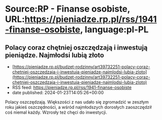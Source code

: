 # Source:RP - Finanse osobiste, URL:https://pieniadze.rp.pl/rss/1941-finanse-osobiste, language:pl-PL

## Polacy coraz chętniej oszczędzają i inwestują pieniądze. Najmłodsi lubią złoto
 - [https://pieniadze.rp.pl/budzet-rodzinny/art39732251-polacy-coraz-chetniej-oszczedzaja-i-inwestuja-pieniadze-najmlodsi-lubia-zloto](https://pieniadze.rp.pl/budzet-rodzinny/art39732251-polacy-coraz-chetniej-oszczedzaja-i-inwestuja-pieniadze-najmlodsi-lubia-zloto)
 - RSS feed: https://pieniadze.rp.pl/rss/1941-finanse-osobiste
 - date published: 2024-01-23T14:05:26+00:00

Polacy oszczędzają. Większości z nas udało się zgromadzić w zeszłym roku jakieś oszczędności, a wśród najmłodszych dorosłych zaoszczędził coś niemal każdy. Wzrosły też chęci do inwestycji.

